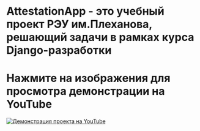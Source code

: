 # AttestationApp - это учебный проект РЭУ им.Плеханова, решающий задачи в рамках курса Django-разработки

# Нажмите на изображения для просмотра демонстрации на YouTube

[![Демонстрация проекта на YouTube](https://img.youtube.com/vi/DH1wI1VXWMs/0.jpg)](https://www.youtube.com/watch?v=DH1wI1VXWMs)
